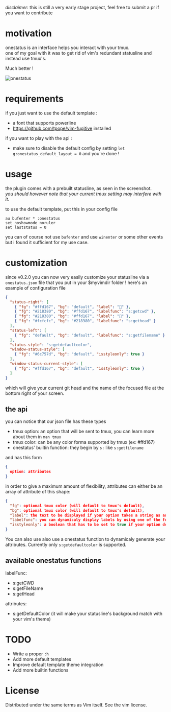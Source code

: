 *disclaimer*: this is still a very early stage project, feel free to submit a pr if you want to contribute

# motivation
onestatus is an interface helps you interact with your tmux.<br>
one of my goal with it was to get rid of vim's redundant statusline and instead use tmux's.

Much better !

![onestatus](https://user-images.githubusercontent.com/26607946/90639803-7f947f00-e22f-11ea-863e-e347f9379dfe.png)

# requirements
if you just want to use the default template :
 - a font that supports powerline
 - https://github.com/tpope/vim-fugitive installed

if you want to play with the api :
 - make sure to disable the default config by setting
 `let g:onestatus_default_layout = 0`
  and you're done !

# usage
the plugin comes with a prebuilt statusline, as seen in the screenshot.<br>
*you should however note that your current tmux setting may interfere with it.*

to use the default template, put this in your config file
```
au bufenter * :onestatus
set noshowmode noruler
set laststatus = 0
```
you can of course not use `bufenter` and use `winenter` or some other events but i found it sufficient for my use case.

# customization
since v0.2.0 you can now very easily customize your statusline via a `onestatus.json` file that you put in your $myvimdir folder !
here's an example of configuration file

```json
{
  "status-right": [
    { "fg": "#ffd167", "bg": "default", "label": "" },
    { "fg": "#218380", "bg": "#ffd167", "labelfunc": "s:getcwd" },
    { "fg": "#218380", "bg": "#ffd167", "label": "" },
    { "fg": "#fcfcfc", "bg": "#218380", "labelfunc": "s:gethead" }
  ],
  "status-left": [
    { "fg": "default", "bg": "default", "labelfunc": "s:getfilename" }
  ],
  "status-style": "s:getdefaultcolor",
  "window-status-style": [
    { "fg": "#6c757d", "bg": "default", "isstyleonly": true }
  ],
  "window-status-current-style": [
    { "fg": "#ffd167", "bg": "default", "isstyleonly": true }
  ]
}
```

which will give your current git head and the name of the focused file at the bottom right of your screen.

## the api
you can notice that our json file has these types
- tmux option: an option that will be sent to tmux, you can learn more about them in `man tmux` 
- tmux color: can be any color forma supported by tmux (ex: #ffd167)
- onestatus' builtin function: they begin by `s:` like `s:getfilename`

and has this form
```json
{
  option: attributes
}
```
in order to give a maximum amount of flexibility, attributes can either be an array of attribute of this shape:
```json
{
  "fg": optional tmux color (will default to tmux's default),
  "bg": optional tmux color (will default to tmux's default),
  "label": the text to be displayed if your option takes a string as an argument (ex: status-left ),
  "labelfunc": you can dynamicaly display labels by using one of the functions exposed by onestatus (will take precedance over "label"),
  "isstyleonly": a boolean that has to be set to true if your option does not display a label
}
```

You can also use also use a onestatus function to dynamicaly generate your attributes.
Currently only `s:getdefaultcolor` is supported.

## available onestatus functions
labelFunc:
- s:getCWD
- s:getFileName
- s:getHead

attributes:
- s:getDefaultColor (it will make your statusline's background match with your vim's theme)

# TODO
- Write a proper `:h`
- Add more default templates
- Improve default template theme integration
- Add more builtin functions

# License
Distributed under the same terms as Vim itself. See the vim license.
